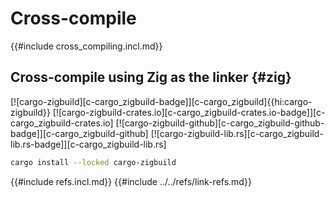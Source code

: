 # Cross-compile

{{#include cross_compiling.incl.md}}

## Cross-compile using Zig as the linker {#zig}

[![cargo-zigbuild][c-cargo_zigbuild-badge]][c-cargo_zigbuild]{{hi:cargo-zigbuild}}
[![cargo-zigbuild-crates.io][c-cargo_zigbuild-crates.io-badge]][c-cargo_zigbuild-crates.io]
[![cargo-zigbuild-github][c-cargo_zigbuild-github-badge]][c-cargo_zigbuild-github]
[![cargo-zigbuild-lib.rs][c-cargo_zigbuild-lib.rs-badge]][c-cargo_zigbuild-lib.rs]

```sh
cargo install --locked cargo-zigbuild
```

{{#include refs.incl.md}}
{{#include ../../refs/link-refs.md}}

<div class="hidden">
</div>
